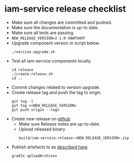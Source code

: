# iam-service release checklist

* Make sure all changes are committed and pushed.
* Make sure the documentation is up-to date.
* Make sure all tests are passing.
* ``NEW_RELEASE_VERSION=2.1.0-SNAPSHOT``
* Upgrade component version in script below.
  ```
  ./version-upgrade.sh
  ```
* Test all iam-service components locally.
  ```
  cd release
  ./create-release.sh
  cd ..
  ```
* Commit changes related to version upgrade.
* Create release tag and push the tag to origin.  
  ```
  git tag -l 
  git tag v<NEW_RELEASE_VERSION>
  git push origin --tags
  ```
* Create new release on [github](https://github.com/jveverka/iam-service/releases)  
  * Make sure Release notes are up-to-date.
  * Upload released binary 
    ```
    build/iam-service-release-<NEW_RELEASE_VERSION>.zip
    ```
* Publish artefacts to as [described here](https://central.sonatype.org/pages/gradle.html).
  ```
  gradle uploadArchives
  ```